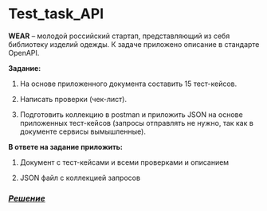 # Test_task_API

**WEAR** – молодой российский стартап, представляющий из себя библиотеку
изделий одежды. К задаче приложено описание в стандарте OpenAPI. 

**Задание:** <br>
1. На основе приложенного документа составить 15 тест-кейсов.


2. Написать проверки (чек-лист).


3. Подготовить коллекцию в postman и приложить JSON на основе
приложенных тест-кейсов
(запросы отправлять не нужно, так как в документе сервисы вымышленные). <br>

**В ответе на задание приложить:** <br>
1. Документ с тест-кейсами и всеми проверками и описанием


2. JSON файл с коллекцией запросов <br>


### [***Решение***](https://drive.google.com/drive/folders/196ErVhfbO-LlR-3cMqTD2mmxJ2kjKPIV?usp=drive_link)
